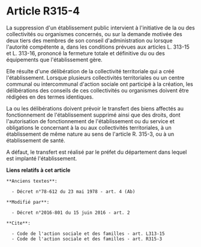 # Article R315-4

La suppression d'un établissement public intervient à l'initiative de la ou des collectivités ou organismes concernés, ou sur
la demande motivée des deux tiers des membres de son conseil d'administration ou lorsque l'autorité compétente a, dans les
conditions prévues aux articles L. 313-15 et L. 313-16, prononcé la fermeture totale et définitive du ou des équipements que
l'établissement gère. 

Elle résulte d'une délibération de la collectivité territoriale qui a créé l'établissement. Lorsque plusieurs collectivités
territoriales ou un centre communal ou intercommunal d'action sociale ont participé à la création, les délibérations des
conseils de ces collectivités ou organismes doivent être rédigées en des termes identiques. 

La ou les délibérations doivent prévoir le transfert des biens affectés au fonctionnement de l'établissement supprimé ainsi
que des droits, dont l'autorisation de fonctionnement de l'établissement ou du service et obligations le concernant à la ou
aux collectivités territoriales, à un établissement de même nature au sens de l'article R. 315-3, ou à un établissement de
santé. 

A défaut, le transfert est réalisé par le préfet du département dans lequel est implanté l'établissement.

**Liens relatifs à cet article**

	**Anciens textes**:

	  - Décret n°78-612 du 23 mai 1978 - art. 4 (Ab)

	**Modifié par**:

	  - Décret n°2016-801 du 15 juin 2016 - art. 2

	**Cite**:

	  - Code de l'action sociale et des familles - art. L313-15
	  - Code de l'action sociale et des familles - art. R315-3

